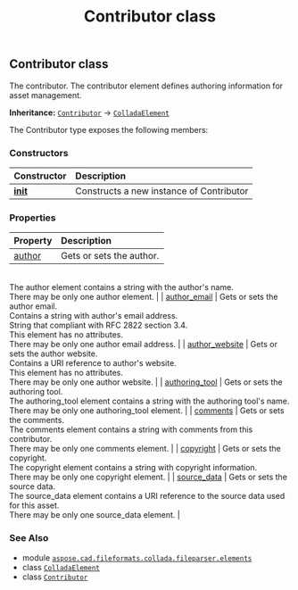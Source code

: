 ﻿---
title: Contributor class
second_title: Aspose.CAD for Python via .NET API References
description: 
type: docs
weight: 190
url: /python-net/aspose.cad.fileformats.collada.fileparser.elements/contributor/
is_root: false
---

## Contributor class

The contributor.
The contributor element defines authoring information for asset management.



**Inheritance:** [`Contributor`](/cad/python-net/aspose.cad.fileformats.collada.fileparser.elements/contributor) → 
[`ColladaElement`](/cad/python-net/aspose.cad.fileformats.collada.fileparser.elements/colladaelement)



The Contributor type exposes the following members:

### Constructors
| Constructor | Description |
| :- | :- |
| [__init__](/cad/python-net/aspose.cad.fileformats.collada.fileparser.elements/contributor/__init__/#) | Constructs a new instance of Contributor |


### Properties
| Property | Description |
| :- | :- |
| [author](/cad/python-net/aspose.cad.fileformats.collada.fileparser.elements/contributor/author) | Gets or sets the author.<br/>The author element contains a string with the author's name.<br/>There may be only one author element. |
| [author_email](/cad/python-net/aspose.cad.fileformats.collada.fileparser.elements/contributor/author_email) | Gets or sets the author email.<br/>Contains a string with author's email address.<br/>String that compliant with RFC 2822 section 3.4.<br/>This element has no attributes.<br/>There may be only one author email address. |
| [author_website](/cad/python-net/aspose.cad.fileformats.collada.fileparser.elements/contributor/author_website) | Gets or sets the author website.<br/>Contains a URI reference to author's website.<br/>This element has no attributes.<br/>There may be only one author website. |
| [authoring_tool](/cad/python-net/aspose.cad.fileformats.collada.fileparser.elements/contributor/authoring_tool) | Gets or sets the authoring tool.<br/>The authoring_tool element contains a string with the authoring tool's name.<br/>There may be only one authoring_tool element. |
| [comments](/cad/python-net/aspose.cad.fileformats.collada.fileparser.elements/contributor/comments) | Gets or sets the comments.<br/>The comments element contains a string with comments from this contributor.<br/>There may be only one comments element. |
| [copyright](/cad/python-net/aspose.cad.fileformats.collada.fileparser.elements/contributor/copyright) | Gets or sets the copyright.<br/>The copyright element contains a string with copyright information.<br/>There may be only one copyright element. |
| [source_data](/cad/python-net/aspose.cad.fileformats.collada.fileparser.elements/contributor/source_data) | Gets or sets the source data.<br/>The source_data element contains a URI reference to the source data used for this asset.<br/>There may be only one source_data element. |



### See Also
* module [`aspose.cad.fileformats.collada.fileparser.elements`](..)
* class [`ColladaElement`](/cad/python-net/aspose.cad.fileformats.collada.fileparser.elements/colladaelement)
* class [`Contributor`](/cad/python-net/aspose.cad.fileformats.collada.fileparser.elements/contributor)
